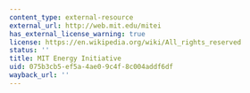 ```yaml
---
content_type: external-resource
external_url: http://web.mit.edu/mitei
has_external_license_warning: true
license: https://en.wikipedia.org/wiki/All_rights_reserved
status: ''
title: MIT Energy Initiative
uid: 075b3cb5-ef5a-4ae0-9c4f-8c004addf6df
wayback_url: ''
---
```

